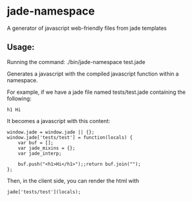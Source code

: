 # jade-namespace

A generator of javascript web-friendly files from jade templates

## Usage:

Running the command:
    ./bin/jade-namespace test.jade

Generates a javascript with the compiled javascript function within a
namespace.

For example, if we have a jade file named tests/test.jade containing the following:

    h1 Hi

It becomes a javascript with this content:

    window.jade = window.jade || {};
    window.jade['tests/test'] = function(locals) {
        var buf = [];
        var jade_mixins = {};
        var jade_interp;

        buf.push("<h1>Hi</h1>");;return buf.join("");
    };

Then, in the client side, you can render the html with

    jade['tests/test'](locals);

